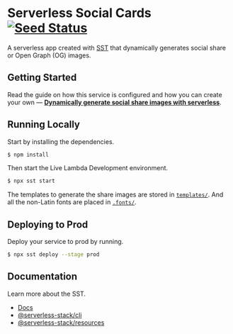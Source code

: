 # Serverless Social Cards [![Seed Status](https://api.seed.run/anomaly/social-cards/stages/prod/build_badge)](https://console.seed.run/anomaly/social-cards)

A serverless app created with [SST](https://github.com/serverless-stack/serverless-stack) that dynamically generates social share or Open Graph (OG) images.

## Getting Started

Read the guide on how this service is configured and how you can create your own — [**Dynamically generate social share images with serverless**](https://serverless-stack.com/chapters/dynamically-generate-social-share-images-with-serverless.html).

## Running Locally

Start by installing the dependencies.

``` bash
$ npm install
```

Then start the Live Lambda Development environment.

``` bash
$ npx sst start
```

The templates to generate the share images are stored in [`templates/`](https://github.com/serverless-stack/social-cards/tree/main/templates). And all the non-Latin fonts are placed in [`.fonts/`](https://github.com/serverless-stack/social-cards/tree/main/.fonts).

## Deploying to Prod

Deploy your service to prod by running.

``` bash
$ npx sst deploy --stage prod
```

## Documentation

Learn more about the SST.

- [Docs](https://docs.serverless-stack.com/)
- [@serverless-stack/cli](https://docs.serverless-stack.com/packages/cli)
- [@serverless-stack/resources](https://docs.serverless-stack.com/packages/resources)
